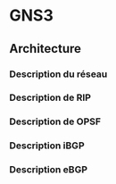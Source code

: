 # GNS3

## Architecture


### Description du réseau

### Description de RIP

### Description de OPSF

### Description iBGP

### Description eBGP
